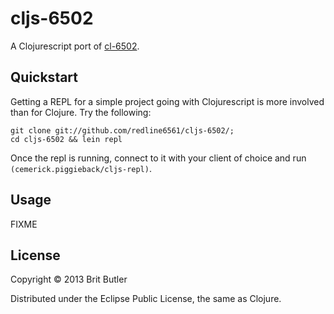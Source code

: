 # cljs-6502

A Clojurescript port of [cl-6502](https://github.com/redline6561/cl-6502).

## Quickstart

Getting a REPL for a simple project going with Clojurescript is more
involved than for Clojure. Try the following:

```
git clone git://github.com/redline6561/cljs-6502/;
cd cljs-6502 && lein repl
```
Once the repl is running, connect to it with your client of choice and
run `(cemerick.piggieback/cljs-repl)`.


## Usage

FIXME

## License

Copyright © 2013 Brit Butler

Distributed under the Eclipse Public License, the same as Clojure.
